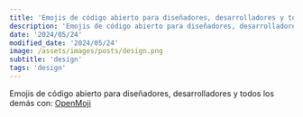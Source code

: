 ```yaml
---
title: 'Emojis de código abierto para diseñadores, desarrolladores y todos los demás con OpenMoji'
description: 'Emojis de código abierto para diseñadores, desarrolladores y todos los demás con OpenMoji.'
date: '2024/05/24'
modified_date: '2024/05/24'
image: /assets/images/posts/design.png
subtitle: 'design'
tags: 'design'
---
```


Emojis de código abierto para diseñadores, desarrolladores y todos los demás con: [OpenMoji](https://openmoji.org/)
